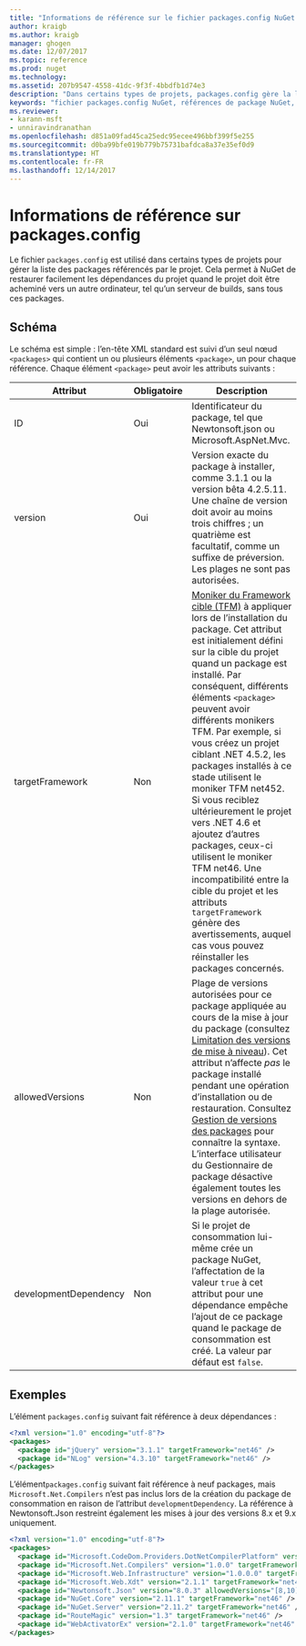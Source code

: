 ```yaml
---
title: "Informations de référence sur le fichier packages.config NuGet | Microsoft Docs"
author: kraigb
ms.author: kraigb
manager: ghogen
ms.date: 12/07/2017
ms.topic: reference
ms.prod: nuget
ms.technology: 
ms.assetid: 207b9547-4558-41dc-9f3f-4bbdfb1d74e3
description: "Dans certains types de projets, packages.config gère la liste des packages NuGet utilisés dans le projet."
keywords: "fichier packages.config NuGet, références de package NuGet, dépendances NuGet"
ms.reviewer:
- karann-msft
- unniravindranathan
ms.openlocfilehash: d851a09fad45ca25edc95ecee496bbf399f5e255
ms.sourcegitcommit: d0ba99bfe019b779b75731bafdca8a37e35ef0d9
ms.translationtype: HT
ms.contentlocale: fr-FR
ms.lasthandoff: 12/14/2017
---
```

# <a name="packagesconfig-reference"></a>Informations de référence sur packages.config

Le fichier `packages.config` est utilisé dans certains types de projets pour gérer la liste des packages référencés par le projet. Cela permet à NuGet de restaurer facilement les dépendances du projet quand le projet doit être acheminé vers un autre ordinateur, tel qu’un serveur de builds, sans tous ces packages.

## <a name="schema"></a>Schéma

Le schéma est simple : l’en-tête XML standard est suivi d’un seul nœud `<packages>` qui contient un ou plusieurs éléments `<package>`, un pour chaque référence. Chaque élément `<package>` peut avoir les attributs suivants :

| Attribut | Obligatoire | Description |
| --- | --- | --- |
| ID | Oui | Identificateur du package, tel que Newtonsoft.json ou Microsoft.AspNet.Mvc. | 
| version | Oui | Version exacte du package à installer, comme 3.1.1 ou la version bêta 4.2.5.11. Une chaîne de version doit avoir au moins trois chiffres ; un quatrième est facultatif, comme un suffixe de préversion. Les plages ne sont pas autorisées. | 
| targetFramework | Non | [Moniker du Framework cible (TFM)](Target-Frameworks.md) à appliquer lors de l’installation du package. Cet attribut est initialement défini sur la cible du projet quand un package est installé. Par conséquent, différents éléments `<package>` peuvent avoir différents monikers TFM. Par exemple, si vous créez un projet ciblant .NET 4.5.2, les packages installés à ce stade utilisent le moniker TFM net452. Si vous reciblez ultérieurement le projet vers .NET 4.6 et ajoutez d’autres packages, ceux-ci utilisent le moniker TFM net46. Une incompatibilité entre la cible du projet et les attributs `targetFramework` génère des avertissements, auquel cas vous pouvez réinstaller les packages concernés. | 
| allowedVersions | Non | Plage de versions autorisées pour ce package appliquée au cours de la mise à jour du package (consultez [Limitation des versions de mise à niveau](../consume-packages/reinstalling-and-updating-packages.md#constraining-upgrade-versions)). Cet attribut n’affecte *pas* le package installé pendant une opération d’installation ou de restauration. Consultez [Gestion de versions des packages](../reference/package-versioning.md#version-ranges-and-wildcards) pour connaître la syntaxe. L’interface utilisateur du Gestionnaire de package désactive également toutes les versions en dehors de la plage autorisée. | 
| developmentDependency | Non | Si le projet de consommation lui-même crée un package NuGet, l’affectation de la valeur `true` à cet attribut pour une dépendance empêche l’ajout de ce package quand le package de consommation est créé. La valeur par défaut est `false`. | 

## <a name="examples"></a>Exemples

L’élément `packages.config` suivant fait référence à deux dépendances :

```xml
<?xml version="1.0" encoding="utf-8"?>
<packages>
  <package id="jQuery" version="3.1.1" targetFramework="net46" />
  <package id="NLog" version="4.3.10" targetFramework="net46" />
</packages>
```

L’élément`packages.config` suivant fait référence à neuf packages, mais `Microsoft.Net.Compilers` n’est pas inclus lors de la création du package de consommation en raison de l’attribut `developmentDependency`. La référence à Newtonsoft.Json restreint également les mises à jour des versions 8.x et 9.x uniquement.

```xml
<?xml version="1.0" encoding="utf-8"?>
<packages>
  <package id="Microsoft.CodeDom.Providers.DotNetCompilerPlatform" version="1.0.0" targetFramework="net46" />
  <package id="Microsoft.Net.Compilers" version="1.0.0" targetFramework="net46" developmentDependency="true" />
  <package id="Microsoft.Web.Infrastructure" version="1.0.0.0" targetFramework="net46" />
  <package id="Microsoft.Web.Xdt" version="2.1.1" targetFramework="net46" />
  <package id="Newtonsoft.Json" version="8.0.3" allowedVersions="[8,10)" targetFramework="net46" />
  <package id="NuGet.Core" version="2.11.1" targetFramework="net46" />
  <package id="NuGet.Server" version="2.11.2" targetFramework="net46" />
  <package id="RouteMagic" version="1.3" targetFramework="net46" />
  <package id="WebActivatorEx" version="2.1.0" targetFramework="net46" />
</packages>
```
